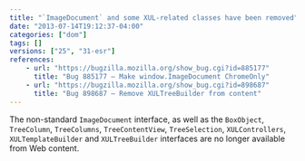 ```yaml
---
title: "`ImageDocument` and some XUL-related classes have been removed"
date: "2013-07-14T19:12:37-04:00"
categories: ["dom"]
tags: []
versions: ["25", "31-esr"]
references:
    - url: "https://bugzilla.mozilla.org/show_bug.cgi?id=885177"
      title: "Bug 885177 – Make window.ImageDocument ChromeOnly"
    - url: "https://bugzilla.mozilla.org/show_bug.cgi?id=898687"
      title: "Bug 898687 – Remove XULTreeBuilder from content"
---
```

The non-standard `ImageDocument` interface, as well as the `BoxObject`, `TreeColumn`, `TreeColumns`, `TreeContentView`, `TreeSelection`, `XULControllers`, `XULTemplateBuilder` and `XULTreeBuilder` interfaces are no longer available from Web content.
